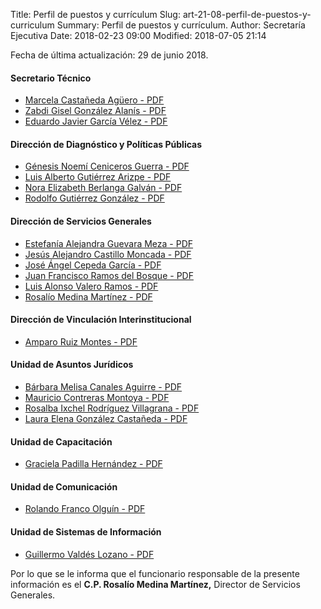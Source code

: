 Title: Perfil de puestos y currículum
Slug: art-21-08-perfil-de-puestos-y-curriculum
Summary: Perfil de puestos y currículum.
Author: Secretaría Ejecutiva
Date: 2018-02-23 09:00
Modified: 2018-07-05 21:14


Fecha de última actualización: 29 de junio 2018.

#### Secretario Técnico

* [Marcela Castañeda Agüero - PDF](cv-mca.pdf)
* [Zabdi Gisel González Alanís - PDF](cv-zgga.pdf)
* [Eduardo Javier García Vélez - PDF](cv-ejgv.pdf)

#### Dirección de Diagnóstico y Políticas Públicas

* [Génesis Noemí Ceniceros Guerra - PDF](cv-gncg.pdf)
* [Luis Alberto Gutiérrez Arizpe - PDF](cv-laga.pdf)
* [Nora Elizabeth Berlanga Galván - PDF](cv-nebg.pdf)
* [Rodolfo Gutiérrez González - PDF](cv-rgg.pdf)

#### Dirección de Servicios Generales

* [Estefanía Alejandra Guevara Meza - PDF](cv-eagm.pdf)
* [Jesús Alejandro Castillo Moncada - PDF](cv-jacm.pdf)
* [José Ángel Cepeda García - PDF](cv-jacg.pdf)
* [Juan Francisco Ramos del Bosque - PDF](cv-jfrb.pdf)
* [Luis Alonso Valero Ramos - PDF](cv-lavr.pdf)
* [Rosalío Medina Martínez - PDF](cv-rmm.pdf)

#### Dirección de Vinculación Interinstitucional

* [Amparo Ruiz Montes - PDF](cv-arm.pdf)

#### Unidad de Asuntos Jurídicos

* [Bárbara Melisa Canales Aguirre - PDF](cv-bmca.pdf)
* [Mauricio Contreras Montoya - PDF](cv-mcm.pdf)
* [Rosalba Ixchel Rodríguez Villagrana - PDF](cv-rirv.pdf)
* [Laura Elena González Castañeda - PDF](cv-legc.pdf)

#### Unidad de Capacitación

* [Graciela Padilla Hernández - PDF](cv-gph.pdf)

#### Unidad de Comunicación

* [Rolando Franco Olguín - PDF](cv-rfo.pdf)

#### Unidad de Sistemas de Información

* [Guillermo Valdés Lozano - PDF](cv-gvl.pdf)

Por lo que se le informa que el funcionario responsable de la presente
información es el **C.P. Rosalío Medina Martínez,** Director de
Servicios Generales.
